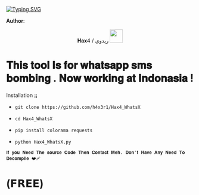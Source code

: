 [![Typing SVG](https://readme-typing-svg.demolab.com?font=Fira+Code&pause=1000&color=00F709&width=435&lines=ADVANCED+WHATSAPP+SMS+BOMBING+TOOL)](https://git.io/typing-svg)

𝐀𝐮𝐭𝐡𝐨𝐫:
<p align="center">
𝐇𝐚𝐱4 / ريدوي  <img src="https://emojis.slackmojis.com/emojis/images/1588315024/8823/hyperkitty.gif" width="35px"></i></b></h2>



# 𝐓𝐡𝐢𝐬 𝐭𝐨𝐨𝐥 𝐈𝐬 𝐟𝐨𝐫 𝐰𝐡𝐚𝐭𝐬𝐚𝐩𝐩 𝐬𝐦𝐬 𝐛𝐨𝐦𝐛𝐢𝐧𝐠 . 𝐍𝐨𝐰 𝐰𝐨𝐫𝐤𝐢𝐧𝐠 𝐚𝐭 𝐈𝐧𝐝𝐨𝐧𝐚𝐬𝐢𝐚 !



Installation ¡¡

* `git clone https://github.com/h4x3r1/Hax4_WhatsX`

* `cd Hax4_WhatsX`

* `pip install colorama
requests`

* `python Hax4_WhatsX.py`

`𝐈𝐟 𝐲𝐨𝐮 𝐍𝐞𝐞𝐝 𝐓𝐡𝐞 𝐬𝐨𝐮𝐫𝐜𝐞 𝐂𝐨𝐝𝐞 𝐓𝐡𝐞𝐧 𝐂𝐨𝐧𝐭𝐚𝐜𝐭 𝐌𝐞𝐡. 𝐃𝐨𝐧'𝐭 𝐇𝐚𝐯𝐞 𝐀𝐧𝐲 𝐍𝐞𝐞𝐝 𝐓𝐨 𝐃𝐞𝐜𝐨𝐦𝐩𝐢𝐥𝐞 ❤️‍🩹`

# (𝗙𝗥𝗘𝗘)
